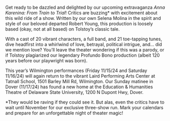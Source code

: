 Get ready to be dazzled and delighted by our upcoming extravaganza _Anna Karenina: From Train to Trial_! Critics are buzzing\* with excitement about this wild ride of a show. Written by our own Selena Molina in the spirit and style of our beloved departed Robert Young, this production is loosely based (okay, not at all based) on Tolstoy’s classic tale.

With a cast of 20 vibrant characters, a full band, and 21 toe-tapping tunes, dive headfirst into a whirlwind of love, betrayal, political intrigue, and... did we mention love? You’ll leave the theater wondering if this was a parody, or if Tolstoy plagiarized our legendary Profundo Bono production (albeit 120 years before our playwright was born).

This year’s Wilmington performances (Friday 11/15/24 and Saturday 11/16/24) will again return to the vibrant Laird Performing Arts Center at Tatnall School, 1501 Barley Mill Rd, Wilmington. Our Sunday matinee in Dover (11/17/24) has found a new home at the Education & Humanities Theatre of Delaware State University, 1200 N Dupont Hwy, Dover.

\*They would be raving if they could see it. But alas, even the critics have to wait until November for our exclusive three-show run. Mark your calendars and prepare for an unforgettable night of theater magic!
